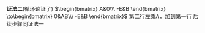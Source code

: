 **证法二**(循环论证了)
$\begin{bmatrix}
A&0\\\ -E&B
\end{bmatrix}
\to\begin{bmatrix}
0&AB\\\ -E&B
\end{bmatrix}$
第二行左乘$A$，加到第一行
后续步骤同证法一